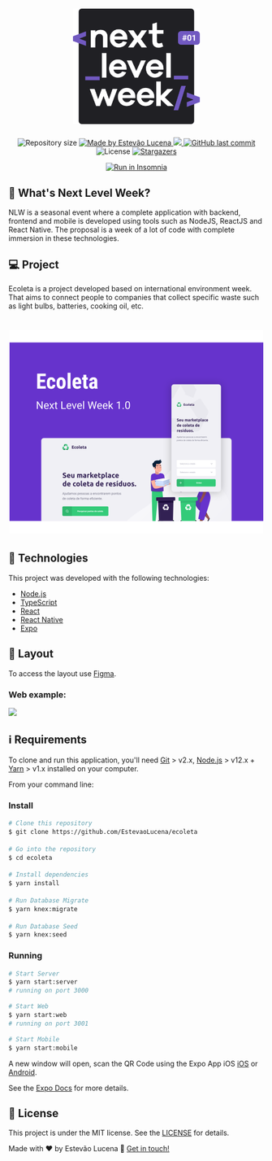 <h1 align="center">
    <img alt="NextLevelWeek" title="#NextLevelWeek" src=".github/logo.svg" width="250px" />
</h1>

<p align="center">	
  <img alt="Repository size" src="https://img.shields.io/github/repo-size/EstevaoLucena/ecoleta">
	
  <a href="https://www.linkedin.com/in/estevaolucena/">
    <img alt="Made by Estevão Lucena" src="https://img.shields.io/badge/made%20by-Estevão Lucena-%2304D361">
  </a>

  <a aria-label="Completed" href="https://nextlevelweek.com/aulas/booster/1/edicao/1">
    <img src="https://img.shields.io/badge/NLW-done-brightgreen?logo=data:image/png;base64,iVBORw0KGgoAAAANSUhEUgAAABAAAAAQCAMAAAAoLQ9TAAAALVBMVEVHcExxWsF0XMJzXMJxWcFsUsD///9jRrzY0u6Xh9Gsn9n39fyMecy0qd2bjNJWBT0WAAAABHRSTlMA2Do606wF2QAAAGlJREFUGJVdj1cWwCAIBLEsRU3uf9xobDH8+GZwUYi8i6ucJwrxKE+7D0G9Q4vlYqtmCSjndr4CgCgzlyFgfKfKCVO0LrPKjmiqMxGXkJwNnXskqWG+1oSM+BSwD8f29YLNjvx/OQrn+g99oQSoNmt3PgAAAABJRU5ErkJggg=="></img>
  </a>
  
  <a href="https://github.com/EstevaoLucena/ecoleta/commits/master">
    <img alt="GitHub last commit" src="https://img.shields.io/github/last-commit/EstevaoLucena/ecoleta">
  </a>

  <img alt="License" src="https://img.shields.io/badge/license-MIT-brightgreen">
   <a href="https://github.com/EstevaoLucena/ecoleta/stargazers">
    <img alt="Stargazers" src="https://img.shields.io/github/stars/EstevaoLucena/ecoleta?style=social">
  </a>
</p>
<p align="center">
<a href="https://insomnia.rest/run/?label=Ecoleta&uri=https%3A%2F%2Fraw.githubusercontent.com%2FEstevaoLucena%2Fecoleta%2Fmaster%2Fserver%2FInsomnia.json" target="_blank"><img src="https://insomnia.rest/images/run.svg" alt="Run in Insomnia"></a>
</p>


## :dart: What's Next Level Week?

NLW is a seasonal event where a complete application with backend, frontend and mobile is developed using tools such as NodeJS, ReactJS and React Native.
The proposal is a week of a lot of code with complete immersion in these technologies.


## 💻 Project

Ecoleta is a project developed based on international environment week. 
That aims to connect people to companies that collect specific waste such as light bulbs, batteries, cooking oil, etc.

<h1 align="center">
    <img alt="Example" title="Example" src=".github/capa.svg" width="500px" />
</h1>


## :rocket: Technologies

This project was developed with the following technologies:

- [Node.js][nodejs]
- [TypeScript][typescript]
- [React][reactjs]
- [React Native][rn]
- [Expo][expo]

## 🔖 Layout

To access the layout use [Figma](https://www.figma.com/file/1SxgOMojOB2zYT0Mdk28lB/).

### Web example:
![](.github/web.gif)

## :information_source: Requirements

To clone and run this application, you'll need [Git](https://git-scm.com) > v2.x, [Node.js][nodejs] > v12.x + [Yarn][yarn] > v1.x installed on your computer.

From your command line:

### Install 

```bash
# Clone this repository
$ git clone https://github.com/EstevaoLucena/ecoleta

# Go into the repository
$ cd ecoleta

# Install dependencies
$ yarn install

# Run Database Migrate
$ yarn knex:migrate

# Run Database Seed
$ yarn knex:seed

```

### Running

```bash
# Start Server
$ yarn start:server
# running on port 3000
```

```bash
# Start Web
$ yarn start:web
# running on port 3001
```

```bash
# Start Mobile
$ yarn start:mobile
```
A new window will open, scan the QR Code using the Expo App iOS [iOS](https://itunes.apple.com/app/apple-store/id982107779) or [Android](https://play.google.com/store/apps/details?id=host.exp.exponent&referrer=www).

See the [Expo Docs](https://expo.io/learn) for more details.


## :memo: License

This project is under the MIT license. See the [LICENSE](https://github.com/EstevaoLucena/ecoleta/blob/master/LICENSE) for details.

Made with ♥ by Estevão Lucena :wave: [Get in touch!](https://www.linkedin.com/in/estevaolucena/)

[nodejs]: https://nodejs.org/
[typescript]: https://www.typescriptlang.org/
[expo]: https://expo.io/
[reactjs]: https://reactjs.org
[rn]: https://facebook.github.io/react-native/
[yarn]: https://yarnpkg.com/
